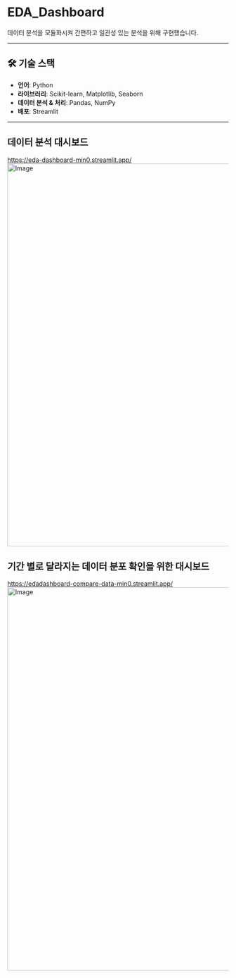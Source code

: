 # EDA_Dashboard
데이터 분석을 모듈화시켜 간편하고 일관성 있는 분석을 위해 구현했습니다.

------
## 🛠️ 기술 스택
- **언어**: Python
- **라이브러리**: Scikit-learn, Matplotlib, Seaborn
- **데이터 분석 & 처리**: Pandas, NumPy
- **배포**: Streamlit
------

## 데이터 분석 대시보드
https://eda-dashboard-min0.streamlit.app/
<img width="1912" height="870" alt="Image" src="https://github.com/user-attachments/assets/cfd7ddb6-ff11-4c90-bcc3-2d3635b8f7b7" />

## 기간 별로 달라지는 데이터 분포 확인을 위한 대시보드
https://edadashboard-compare-data-min0.streamlit.app/
<img width="1917" height="871" alt="Image" src="https://github.com/user-attachments/assets/3dd903e8-5b41-418a-a432-2d42ead1cb36" />

